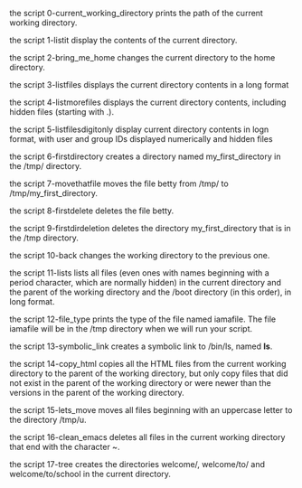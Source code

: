 the script 0-current_working_directory prints the path of the current working directory.

the script 1-listit display the contents of the current directory.


the script 2-bring_me_home changes the current directory to the home directory.

the script 3-listfiles displays the current directory contents in a long format

the script 4-listmorefiles displays the current directory contents, including hidden files (starting with .).

the script 5-listfilesdigitonly display current directory contents in logn format, with user and group IDs displayed numerically and  hidden files

the script 6-firstdirectory creates a directory named my_first_directory in the /tmp/ directory.

the script 7-movethatfile moves the file betty from /tmp/ to /tmp/my_first_directory.

the script 8-firstdelete deletes the file betty.

the script 9-firstdirdeletion deletes the directory my_first_directory that is in the /tmp directory.

the script 10-back changes the working directory to the previous one.

the script 11-lists lists all files (even ones with names beginning with a period character, which are normally hidden) in the current directory and the parent of the working directory and the /boot directory (in this order), in long format.

the script 12-file_type prints the type of the file named iamafile. The file iamafile will be in the /tmp directory when we will run your script.

the script 13-symbolic_link creates a symbolic link to /bin/ls, named __ls__.

the script 14-copy_html copies all the HTML files from the current working directory to the parent of the working directory, but only copy files that did not exist in the parent of the working directory or were newer than the versions in the parent of the working directory.

the script 15-lets_move moves all files beginning with an uppercase letter to the directory /tmp/u.

the script 16-clean_emacs deletes all files in the current working directory that end with the character ~.

the script 17-tree creates the directories welcome/, welcome/to/ and welcome/to/school in the current directory.




